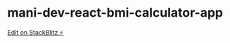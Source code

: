 # mani-dev-react-bmi-calculator-app

[Edit on StackBlitz ⚡️](https://stackblitz.com/edit/mani-dev-react-bmi-calculator-app)